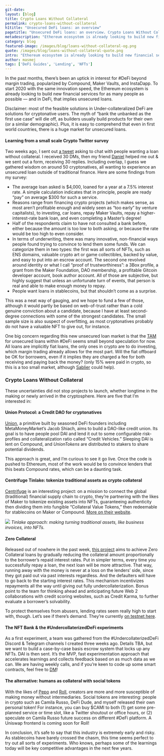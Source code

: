 ```yaml
---
git-date:
layout: [blog]
title: Crypto Loans Without Collateral
permalink: crypto-loans-without-collateral
h1title: "Unsecured DeFi loans: an overview"
pagetitle: "Unsecured DeFi loans: an overview. Crypto Loans Without Collateral"
metadescription: "Ethereum ecosystem is already looking to build new financial services for as many people as possible — and in DeFi, that implies unsecured loans"
category: blog
featured-image: /images/blog/loans-without-collateral-og.png
quote: /images/blog/loans-without-collateral-quote.png
intro: "Ethereum ecosystem is already looking to build new financial services for as many people as possible — and in DeFi, that implies unsecured loans"
author: masmej
tags: ['DeFi Guides', 'Lending', 'NFTs']
---
```


In the past months, there’s been an uptick in interest for #DeFi beyond margin trading, popularized by Compound, Maker Vaults, and InstaDapp. To start 2020 with the same innovation speed, the Ethereum ecosystem is already looking to build new financial services for as many people as possible — and in DeFi, that implies unsecured loans.

Disclaimer: most of the feasible solutions in Under-collateralized DeFi are solutions for cryptonative users. The myth of “bank the unbanked as the first use case” will die off, as builders usually build products for their own (or a similar demographic). Plus, it is easy to comprehend that even in first world countries, there is a huge market for unsecured loans.

#### Learning from a small scale Crypto Twitter survey

Two weeks ago, I sent out [a tweet](https://twitter.com/AlexMasmej/status/1210252111373635584?s=20) asking to chat with people wanting a loan without collateral. I received 30 DMs, then my friend [Daniel](https://twitter.com/onggunhao) helped me out & we sent out a form, receiving 30 replies. Including overlap, I guess we gathered wisdom on around 50 cryptonatives, all wanting to experience an unsecured loan outside of traditional finance. Here are some findings from my survey:

*   The average loan asked is $4,000, loaned for a year at a 7.5% interest rate. A simple calculation indicates that in principle, people are ready “pay” on average $300 for such a service.
*   Reasons range from financing crypto projects (which makes sense, as most aren’t profitable enough and widely seen as “too early” by venture capitalists), to investing, car loans, repay Maker Vaults, repay a higher-interest-rate bank loan, and even completing a Master’s degree!
*   Half of the respondents claim to have not consulted a bank before, either because the amount is too low to both asking, or because the rate would be too high to even consider.
*   In terms of underwriting, there was many innovative, non-financial ways people found trying to convince to lend them some funds. We can categorize them in two types: the first was all sorts of NFTs, such as ENS domains, valuable crypto art or game collectibles, backed by value, and easy to put into an escrow account. The second one revolved around identity or what I call “proof of trustworthiness”: a 3Box profile, a grant from the Maker Foundation, DAO membership, a profitable Gitcoin developer account, book author account. All of those are subjective, but highly suggest that unless an unfortunate turn of events, that person is real and able to make enough money to repay.
*   People want loans in stablecoins, but that shouldn’t come as a surprise.

This was a neat way of gauging, and we hope to fund a few of those, although it would partly be based on web-of-trust rather than a cold genuine conviction about a candidate, because I have at least second-degree connections with some of the strongest candidates. The small sample size is also suspect of overfitting, as most cryptonatives probably do not have a valuable NFT to give out, for instance.

One big concern regarding this new unsecured loan market is that the [TAM](https://en.wikipedia.org/wiki/Total_addressable_market) for unsecured loans within #DeFi seems small beyond speculation for now. All loans are implicitly fiat loans, the only ones in crypto are to do investing, which margin trading already allows for the most part. Will the fiat offboard be OK for borrowers, even if it implies they are charged a fee for both receiving and paying back the money? (only 15% were paid in crypto, so this is a too small market, although [Sablier](https://www.sablier.finance/) could help).

### Crypto Loans Without Collateral

These uncertainties did not stop projects to launch, whether longtime in the making or newly arrived in the cryptosphere. Here are five that I’m interested in:

#### Union Protocol: a Credit DAO for cryptonatives

[Union](https://medium.com/primeradiant/a-credit-union-called-union-521358a995cc), a primitive built by seasoned DeFi founders including MetaMoneyMarket’s Jacob Shiach, aims to build a DAO-like credit union. Its goal is to have people pool DAI and lend it out to some configurable risk-profiles and collateralization ratio called “Credit Vehicles.” Sleeping DAI is lent on Compound, and _UnionTokens_ are distributed to stakers to share potential dividends.

This approach is great, and I’m curious to see it go live. Once the code is pushed to Ethereum, most of the work would be to convince lenders that this beats Compound rates, which can be a daunting task.

#### Centrifuge Tinlake: tokenize traditional assets as crypto collateral

[Centrifuge](https://centrifuge.io/) is an interesting project: on a mission to connect the global (traditional) financial supply chain to crypto, they’re partnering with the likes of Maker to tokenize existing assets into NFTs, guaranteeing authenticity then dividing them into fungible “Collateral Value Tokens,” then redeemable for stablecoins on Maker or Compound. [More on their website](https://tinlake.com/).

![](/images/blog/centrifuge/image3.png)
_Tinlake approach: making turning traditional assets, like business invoices, into NFTs._

#### Zero Collateral

Released out of nowhere in the past week, [this project](https://medium.com/fabrx-blockchain/meet-zero-collateral-dcfe27fb3a2d) aims to achieve Zero Collateral loans by gradually reducing the collateral amount proportionally to the borrower’s repaid interest rates. Put in simpler terms, every time you successfully repay a loan, the next loan will be more attractive. That way, running away with the money is never at a loss on the lenders’ side, since they got paid out via past interests regardless. And the defaulters will have to go back to the starting interest rates. This mechanism incentivizes repayments all the way until giving out fully undercollaterization. Bonus point to the team for thinking ahead and anticipating future Web 2 collaborations with credit scoring websites, such as Credit Karma, to further evaluate a borrower’s solvability.

To protect themselves from abusers, lending rates seem really high to start with, though. Let’s see if there’s demand. They’re currently [on testnet here](https://zerocollateral.com/).

#### The NFT Bank & the #UndercollaterizedDeFi experiments

As a first experiment, a team was gathered from the #UndercollaterizedDeFi Discord & Telegram channels I created three weeks ago. Details TBA, but we want to build a case-by-case basis escrow system that locks up any NFTs. DAI is then sent. It’s the MVP, fast experimentation approach that accelerates learnings and collects feedback based on as much data as we can. We are having weekly calls, and if you’re keen to code up some smart contracts, feel free to [DM](https://twitter.com/alexmasmej)!

#### The alternative: humans as collateral with social tokens

With the likes of [Pepo](https://pepo.com/) and [Roll](https://tryroll.com), creators are more and more susceptible of making money without intermediaries. Social tokens are interesting: people in crypto such as Camila Russo, DeFi Dude, and myself released their own personal token! For instance, you can buy $CAMI to both (1) get some pre-planned service or time slot, like a Twitter shoutout or office hours, or (2) speculate on Camila Russo future success on different #DeFi platform. A Uniswap frontend is coming soon for Roll!

In conclusion, it’s safe to say that this industry is extremely early and risky. As stablecoins have barely crossed the chasm, this time seems perfect to try out all sorts of experiments. Who knows, perhaps some of the learnings today will be key competitive advantages in the next few years.
